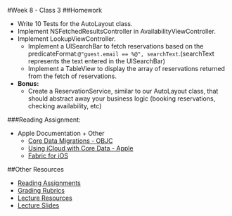 #Week 8 - Class 3
##Homework
* Write 10 Tests for the AutoLayout class.
* Implement NSFetchedResultsController in AvailabilityViewController.
* Implement LookupViewController.
	* Implement a UISearchBar to fetch reservations based on the predicateFormat:`@"guest.email == %@", searchText`.(searchText represents the text entered in the UISearchBar)
	* Implement a TableView to display the array of reservations returned from the fetch of reservations.
* **Bonus:**
	* Create a ReservationService, similar to our AutoLayout class, that should abstract away your business logic (booking reservations, checking availability, etc)

###Reading Assignment:
* Apple Documentation + Other
  * [Core Data Migrations - OBJC](https://www.objc.io/issues/4-core-data/core-data-migration/)
  * [Using iCloud with Core Data - Apple](https://developer.apple.com/library/ios/documentation/DataManagement/Conceptual/UsingCoreDataWithiCloudPG/Introduction/Introduction.html)
  * [Fabric for iOS](https://get.fabric.io/ios?locale=en-us)

##Other Resources
* [Reading Assignments](../../Resources/ra-grading-standard/)
* [Grading Rubrics](../../Resources/)
* [Lecture Resources](lecture/)
* [Lecture Slides](https://www.icloud.com/keynote/000iXofZ5F04tbkhY8euhC4Cw#Week8_Day3)
